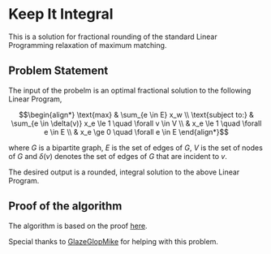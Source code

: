 # Keep It Integral
This is a solution for fractional rounding of the standard Linear Programming relaxation of maximum matching. 

## Problem Statement
The input of the probelm is an optimal fractional solution to the following Linear Program,

```math 
\begin{align*}
\text{max} & \sum_{e \in E} x_w  \\
\text{subject to:} & \sum_{e \in \delta(v)} x_e \le 1 \quad \forall v \in V \\
& x_e \le 1 \quad \forall e \in E \\
& x_e \ge 0 \quad \forall e \in E
\end{align*}
```

where $G$ is a bipartite graph, $E$ is the set of edges of $G$, $V$ is the set of nodes of $G$ and $\delta(v)$ denotes the set of edges of $G$ that are incident to $v$.

The desired output is a rounded, integral solution to the above Linear Program. 

## Proof of the algorithm
The algorithm is based on the proof [here](https://people.eecs.berkeley.edu/~satishr/cs270/sp11/rough-notes/matching.pdf).

Special thanks to [GlazeGlopMike](https://github.com/GlazeGlopMike) for helping with this problem.